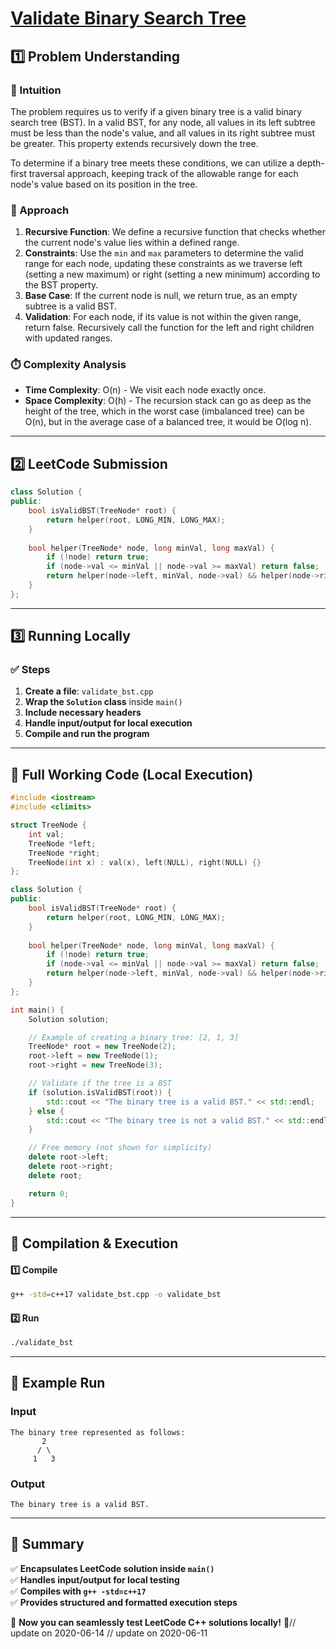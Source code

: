 # **[Validate Binary Search Tree](https://leetcode.com/problems/validate-binary-search-tree/description/)**  

## **1️⃣ Problem Understanding**  
### **📌 Intuition**  
The problem requires us to verify if a given binary tree is a valid binary search tree (BST). In a valid BST, for any node, all values in its left subtree must be less than the node's value, and all values in its right subtree must be greater. This property extends recursively down the tree. 

To determine if a binary tree meets these conditions, we can utilize a depth-first traversal approach, keeping track of the allowable range for each node's value based on its position in the tree.

### **🚀 Approach**  
1. **Recursive Function**: We define a recursive function that checks whether the current node's value lies within a defined range.
2. **Constraints**: Use the `min` and `max` parameters to determine the valid range for each node, updating these constraints as we traverse left (setting a new maximum) or right (setting a new minimum) according to the BST property.
3. **Base Case**: If the current node is null, we return true, as an empty subtree is a valid BST.
4. **Validation**: For each node, if its value is not within the given range, return false. Recursively call the function for the left and right children with updated ranges.

### **⏱️ Complexity Analysis**  
- **Time Complexity**: O(n) - We visit each node exactly once.
- **Space Complexity**: O(h) - The recursion stack can go as deep as the height of the tree, which in the worst case (imbalanced tree) can be O(n), but in the average case of a balanced tree, it would be O(log n).

---  

## **2️⃣ LeetCode Submission**  
```cpp
class Solution {
public:
    bool isValidBST(TreeNode* root) {
        return helper(root, LONG_MIN, LONG_MAX);
    }
    
    bool helper(TreeNode* node, long minVal, long maxVal) {
        if (!node) return true;
        if (node->val <= minVal || node->val >= maxVal) return false;
        return helper(node->left, minVal, node->val) && helper(node->right, node->val, maxVal);
    }
};
```  

---  

## **3️⃣ Running Locally**  
### **✅ Steps**  
1. **Create a file**: `validate_bst.cpp`  
2. **Wrap the `Solution` class** inside `main()`  
3. **Include necessary headers**  
4. **Handle input/output for local execution**  
5. **Compile and run the program**  

---  

## **📝 Full Working Code (Local Execution)**  
```cpp
#include <iostream>
#include <climits>

struct TreeNode {
    int val;
    TreeNode *left;
    TreeNode *right;
    TreeNode(int x) : val(x), left(NULL), right(NULL) {}
};

class Solution {
public:
    bool isValidBST(TreeNode* root) {
        return helper(root, LONG_MIN, LONG_MAX);
    }
    
    bool helper(TreeNode* node, long minVal, long maxVal) {
        if (!node) return true;
        if (node->val <= minVal || node->val >= maxVal) return false;
        return helper(node->left, minVal, node->val) && helper(node->right, node->val, maxVal);
    }
};

int main() {
    Solution solution;

    // Example of creating a binary tree: [2, 1, 3]
    TreeNode* root = new TreeNode(2);
    root->left = new TreeNode(1);
    root->right = new TreeNode(3);

    // Validate if the tree is a BST
    if (solution.isValidBST(root)) {
        std::cout << "The binary tree is a valid BST." << std::endl;
    } else {
        std::cout << "The binary tree is not a valid BST." << std::endl;
    }

    // Free memory (not shown for simplicity)
    delete root->left;
    delete root->right;
    delete root;

    return 0;
}
```  

---  

## **🔧 Compilation & Execution**  
#### **1️⃣ Compile**  
```bash
g++ -std=c++17 validate_bst.cpp -o validate_bst
```  

#### **2️⃣ Run**  
```bash
./validate_bst
```  

---  

## **🎯 Example Run**  
### **Input**  
```
The binary tree represented as follows:
       2
      / \
     1   3
```  
### **Output**  
```
The binary tree is a valid BST.
```  

---  

## **📌 Summary**  
✅ **Encapsulates LeetCode solution inside `main()`**  
✅ **Handles input/output for local testing**  
✅ **Compiles with `g++ -std=c++17`**  
✅ **Provides structured and formatted execution steps**  

🚀 **Now you can seamlessly test LeetCode C++ solutions locally!** 🚀// update on 2020-06-14
// update on 2020-06-11
